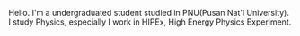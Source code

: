 Hello. I'm a undergraduated student studied in PNU(Pusan Nat'l University). I study Physics, especially I work in HIPEx, High Energy Physics Experiment.